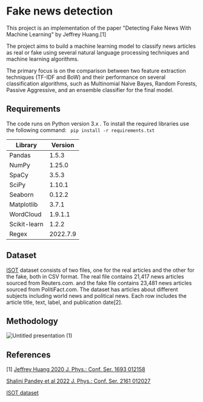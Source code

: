 # Fake news detection
This project is an implementation of the paper "Detecting Fake News With Machine Learning" by 
Jeffrey Huang.[1]

The project aims to build a machine learning model to classify news articles as real or fake using  several natural language processing techniques and machine learning algorithms.

The primary focus is on the comparison between two feature extraction techniques (TF-IDF and BoW) and their performance on several classification algorithms, such as Multinomial Naive Bayes, Random Forests, Passive Aggressive, and an ensemble classifier for the final model.

## Requirements

The code runs on Python version 3.x .
To install the required libraries use the following command:
`  pip install -r requirements.txt ` 

| Library | Version |
| --------| ---- |
| Pandas  | 1.5.3   |
| NumPy   | 1.25.0  |
| SpaCy   | 3.5.3   |
| SciPy   | 1.10.1  |
| Seaborn | 0.12.2  |
| Matplotlib | 3.7.1 |
| WordCloud  | 1.9.1.1 |
| Scikit-learn | 1.2.2 |
| Regex |  2022.7.9 |

## Dataset

[ISOT](https://github.com/mosheragomaa/fake-news-detection/files/12255562/ISOT.zip)  dataset consists of two files, one for the real articles and the other for the fake, both in CSV format. The real file contains 21,417 news articles sourced from Reuters.com.
and the fake file contains 23,481 news articles sourced from PolitiFact.com. 
The dataset has articles about different subjects including world news and political news. 
Each row includes the article title, text, label, and publication date[2].


## Methodology


![Untitled presentation (1)](https://github.com/mosheragomaa/fake-news-detection/assets/76535465/1efac012-5ad3-436e-b165-daff6baa5205)

## References
[1] [Jeffrey Huang 2020 J. Phys.: Conf. Ser. 1693 012158](https://iopscience.iop.org/article/10.1088/1742-6596/1693/1/012158/pdf)

[Shalini Pandey et al 2022 J. Phys.: Conf. Ser. 2161 012027](https://iopscience.iop.org/article/10.1088/1742-6596/2161/1/012027/pdf)

[ISOT dataset](https://www.kaggle.com/datasets/clmentbisaillon/fake-and-real-news-dataset)
